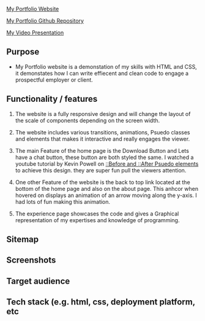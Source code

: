 [My Portfolio Website](https://bendaviescoder.netlify.app/)

[My Portfolio Github Repository](https://github.com/BenDavies1218/Portfolio_T1A2)

[My Video Presentation]()

## Purpose <br>
- My Portfolio website is a demonstation of my skills with HTML and CSS, it demonstates how I can write effiecent and clean code to engage a prospectful employer or client. 

## Functionality / features <br>
1. The website is a fully responsive design and will change the layout of the scale of components depending on the screen width.

2. The website includes various transitions, animations, Psuedo classes and elements that makes it interactive and really engages the viewer.

3. The main Feature of the home page is the Download Button and Lets have a chat button, these button are both styled the same. I watched a youtube tutorial by Kevin Powell on [::Before and ::After Psuedo elements](https://www.youtube.com/watch?v=zGiirUiWslI) to achieve this design. they are super fun pull the viewers attention.  

4. One other Feature of the website is the back to top link located at the bottom of the home page and also on the about page. This anhcor when hovered on displays an animation of an arrow moving along the y-axis. I had lots of fun making this animation.

5. The experience page showcases the code and gives a Graphical representation of my expertises and knowledge of programming. 

## Sitemap


## Screenshots


## Target audience


## Tech stack (e.g. html, css, deployment platform, etc